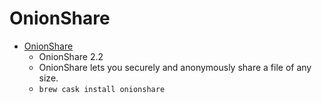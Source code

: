 # OnionShare
- [OnionShare](https://onionshare.org/)
  -  OnionShare 2.2
  - OnionShare lets you securely and anonymously share a file of any size.
  - `brew cask install onionshare`

